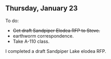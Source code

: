 ## Thursday, January 23

To do:

* ~~Get draft Sandpiper Elodea RFP to Steve.~~
* earthworm correspondence.
* Take A-110 class.

I completed a draft Sandpiper Lake elodea RFP.

